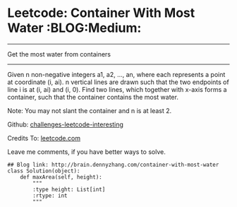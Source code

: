 # Leetcode: Container With Most Water     :BLOG:Medium:


---

Get the most water from containers  

---

Given n non-negative integers a1, a2, &#x2026;, an, where each represents a point at coordinate (i, ai). n vertical lines are drawn such that the two endpoints of line i is at (i, ai) and (i, 0). Find two lines, which together with x-axis forms a container, such that the container contains the most water.  

Note: You may not slant the container and n is at least 2.  

Github: [challenges-leetcode-interesting](https://github.com/DennyZhang/challenges-leetcode-interesting/tree/master/container-with-most-water)  

Credits To: [leetcode.com](https://leetcode.com/problems/container-with-most-water/description/)  

Leave me comments, if you have better ways to solve.  

    ## Blog link: http://brain.dennyzhang.com/container-with-most-water
    class Solution(object):
        def maxArea(self, height):
            """
            :type height: List[int]
            :rtype: int
            """